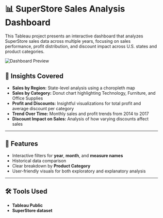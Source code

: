 # 📊 SuperStore Sales Analysis Dashboard

This Tableau project presents an interactive dashboard that analyzes SuperStore sales data across multiple years, focusing on sales performance, profit distribution, and discount impact across U.S. states and product categories.

![Dashboard Preview](./SuperStore%20Sales%20Analysis%20Dashboard.png)


## 🧠 Insights Covered

- **Sales by Region:** State-level analysis using a choropleth map
- **Sales by Category:** Donut chart highlighting Technology, Furniture, and Office Supplies
- **Profit and Discounts:** Insightful visualizations for total profit and average discount per category
- **Trend Over Time:** Monthly sales and profit trends from 2014 to 2017
- **Discount Impact on Sales:** Analysis of how varying discounts affect sales

---

## 📌 Features

- Interactive filters for **year**, **month**, and **measure names**
- Historical data comparison
- Clear breakdown by **Product Category**
- User-friendly visuals for both exploratory and explanatory analysis

---

## 🛠 Tools Used

- **Tableau Public**
- **SuperStore dataset**
